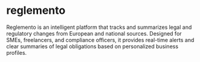 # reglemento
Reglemento is an intelligent platform that tracks and summarizes legal and regulatory changes from European and national sources. Designed for SMEs, freelancers, and compliance officers, it provides real-time alerts and clear summaries of legal obligations based on personalized business profiles.

